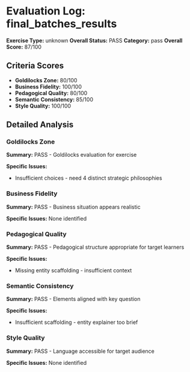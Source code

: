# Evaluation Log: final_batches_results

**Exercise Type:** unknown
**Overall Status:** PASS
**Category:** pass
**Overall Score:** 87/100

## Criteria Scores

- **Goldilocks Zone:** 80/100
- **Business Fidelity:** 100/100
- **Pedagogical Quality:** 80/100
- **Semantic Consistency:** 85/100
- **Style Quality:** 100/100

## Detailed Analysis

### Goldilocks Zone
**Summary:** PASS - Goldilocks evaluation for  exercise

**Specific Issues:**
- Insufficient choices - need 4 distinct strategic philosophies

### Business Fidelity
**Summary:** PASS - Business situation appears realistic

**Specific Issues:** None identified

### Pedagogical Quality
**Summary:** PASS - Pedagogical structure appropriate for target learners

**Specific Issues:**
- Missing entity scaffolding - insufficient context

### Semantic Consistency
**Summary:** PASS - Elements aligned with key question

**Specific Issues:**
- Insufficient scaffolding - entity explainer too brief

### Style Quality
**Summary:** PASS - Language accessible for target audience

**Specific Issues:** None identified

